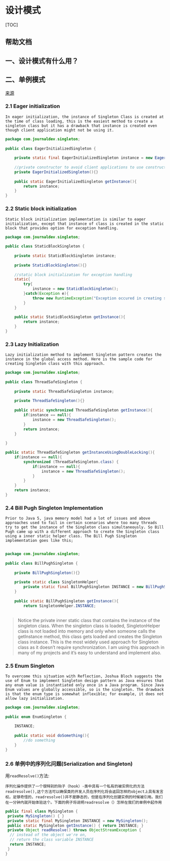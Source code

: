 # 设计模式

[TOC]
## 帮助文档

## 一、设计模式有什么用？
## 二、单例模式

[来源](http://www.journaldev.com/1377/java-singleton-design-pattern-best-practices-with-examples)

### 2.1 Eager initialization

	In eager initialization, the instance of Singleton Class is created at the time of class loading, this is the easiest method to create a singleton class but it has a drawback that instance is created even though client application might not be using it.



```java
package com.journaldev.singleton;
 
public class EagerInitializedSingleton {
     
    private static final EagerInitializedSingleton instance = new EagerInitializedSingleton();
     
    //private constructor to avoid client applications to use constructor
    private EagerInitializedSingleton(){}
 
    public static EagerInitializedSingleton getInstance(){
        return instance;
    }
}
```

### 2.2 Static block initialization

	Static block initialization implementation is similar to eager initialization, except that instance of class is created in the static block that provides option for exception handling.

```java
package com.journaldev.singleton;
 
public class StaticBlockSingleton {
 
    private static StaticBlockSingleton instance;
     
    private StaticBlockSingleton(){}
     
    //static block initialization for exception handling
    static{
        try{
            instance = new StaticBlockSingleton();
        }catch(Exception e){
            throw new RuntimeException("Exception occured in creating singleton instance");
        }
    }
     
    public static StaticBlockSingleton getInstance(){
        return instance;
    }
}
```


### 2.3 Lazy Initialization

	Lazy initialization method to implement Singleton pattern creates the instance in the global access method. Here is the sample code for creating Singleton class with this approach.

```java
package com.journaldev.singleton;
 
public class ThreadSafeSingleton {
 
    private static ThreadSafeSingleton instance;
     
    private ThreadSafeSingleton(){}
     
    public static synchronized ThreadSafeSingleton getInstance(){
        if(instance == null){
            instance = new ThreadSafeSingleton();
        }
        return instance;
    }
     
}
```


```java
public static ThreadSafeSingleton getInstanceUsingDoubleLocking(){
    if(instance == null){
        synchronized (ThreadSafeSingleton.class) {
            if(instance == null){
                instance = new ThreadSafeSingleton();
            }
        }
    }
    return instance;
}

```



### 2.4 Bill Pugh Singleton Implementation

	Prior to Java 5, java memory model had a lot of issues and above approaches used to fail in certain scenarios where too many threads try to get the instance of the Singleton class simultaneously. So Bill Pugh came up with a different approach to create the Singleton class using a inner static helper class. The Bill Pugh Singleton implementation goes like this;

```java

package com.journaldev.singleton;
 
public class BillPughSingleton {
 
    private BillPughSingleton(){}
     
    private static class SingletonHelper{
        private static final BillPughSingleton INSTANCE = new BillPughSingleton();
    }
     
    public static BillPughSingleton getInstance(){
        return SingletonHelper.INSTANCE;
    
```


>Notice the private inner static class that contains the instance of the singleton class. When the singleton class is loaded, SingletonHelper class is not loaded into memory and only when someone calls the getInstance method, this class gets loaded and creates the Singleton class instance.
This is the most widely used approach for Singleton class as it doesn’t require synchronization. I am using this approach in many of my projects and it’s easy to understand and implement also.

### 2.5 Enum Singleton

	To overcome this situation with Reflection, Joshua Bloch suggests the use of Enum to implement Singleton design pattern as Java ensures that any enum value is instantiated only once in a Java program. Since Java Enum values are globally accessible, so is the singleton. The drawback is that the enum type is somewhat inflexible; for example, it does not allow lazy initialization.

```java
package com.journaldev.singleton;
 
public enum EnumSingleton {
 
    INSTANCE;
     
    public static void doSomething(){
        //do something
    }
}
```



### 2.6 单例中的序列化问题(Serialization and Singleton)


用`readResolve()`方法:

	序列化操作提供了一个很特别的钩子（hook）-类中具有一个私有的被实例化的方法readresolve(),这个方法可以确保类的开发人员在序列化将会返回怎样的object上具有发言权。足够奇怪的，readresolve()并不是静态的，但是在序列化创建实例的时候被引用。我们在一分钟内就开始体验这个。下面的例子将说明readresolve（）怎样在我们的单例中起作用

```java
public final class MySingleton {  
 private MySingleton() { }  
 private static final MySingleton INSTANCE = new MySingleton();  
 public static MySingleton getInstance() { return INSTANCE; }  
 private Object readResolve() throws ObjectStreamException {  
  // instead of the object we're on,   
  // return the class variable INSTANCE  
  return INSTANCE;   
 }  
}  
```




